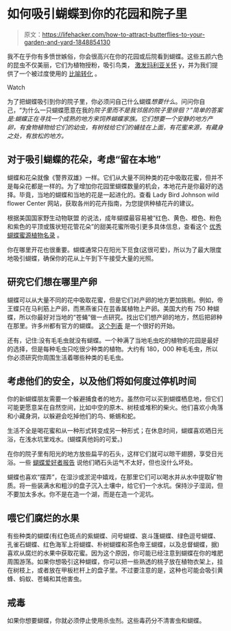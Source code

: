 # 如何吸引蝴蝶到你的花园和院子里

> 原文：<https://lifehacker.com/how-to-attract-butterflies-to-your-garden-and-yard-1848854130>

我不在乎你有多愤世嫉俗，你会很高兴在你的花园或后院看到蝴蝶。这些五颜六色的昆虫不仅美丽，它们为植物授粉，吸引鸟类， [激发玛利亚关怀](https://mariahcarey.fandom.com/wiki/Butterfly_(album)) y，并为我们提供了一个被过度使用的 [比喻转化](https://greattransitionstories.org/patterns-of-change/the-metaphor-of-metamorphosis) 。

Watch

为了把蝴蝶吸引到你的院子里，你必须问自己什么蝴蝶*想要什么*。问问你自己，“为什么一只蝴蝶愿意在我的*院子里而不是我邻居的院子里徘徊？”简单的答案是:蝴蝶正在寻找一个成熟的地方来饲养蝴蝶家族。它们想要一个安静的地方产卵，有食物植物给它们的幼虫，有树枝给它们的蛹挂在上面，有花蜜来源，有藏身之处，有放松的地方。*

## 对于吸引蝴蝶的花朵，考虑“留在本地”

蝴蝶和花朵就像《警界双雄》一样。它们从大量不同种类的花中吸取花蜜，但并不是每朵花都是一样的。为了增加你花园里蝴蝶数量的机会，本地花卉是你最好的选择。毕竟，当地的蝴蝶和当地的花是一起进化的。查看 Lady Bird Johnson wild flower Center 网站，获取各州的花卉指南，为您提供种植花卉的建议。

根据美国国家野生动物联盟 的说法，成年蝴蝶最容易被“红色、黄色、橙色、粉色和紫色的平顶或簇状短花管花朵”的甜美花蜜所吸引更多具体信息，查看这个 [优秀蝴蝶蜜源植物名录](https://www.joyfulbutterfly.com/what-do-butterflies-eat/) 。

你在哪里开花也很重要。蝴蝶通常只在阳光下觅食(这很可爱)，所以为了最大限度地吸引蝴蝶，确保你的花从上午到下午接受大量的光照。

## 研究它们想在哪里产卵

蝴蝶可以从大量不同的花中吸取花蜜，但是它们对产卵的地方更加挑剔。例如，帝王蝶只在马利筋上产卵，而黑燕雀只在芸香属植物上产卵。美国大约有 750 种蝴蝶，所以你最好对当地的“苍蝇”做一点研究。找出它们想产卵的地方，然后把卵种在那里。许多州都有官方的蝴蝶。 [这个列表](https://www.netstate.com/states/tables/state_butterflies.htm) 是一个很好的开始。

还有，记住:没有毛毛虫就没有蝴蝶。一个种满了当地毛虫吃的植物的花园是最好的选择，但是每种毛虫只吃很少种类的植物。大约有 180，000 种毛毛虫，所以你必须研究你周围生活着哪些种类的毛毛虫。

## **考虑他们的安全，以及他们将如何度过停机时间**

你的新蝴蝶朋友需要一个躲避捕食者的地方。虽然你可以买到蝴蝶栖息地，但它们可能更愿意呆在自然空间，比如中空的原木、树枝或堆积的柴火。他们喜欢小角落和小藏身洞，以躲避会吃掉他们的鸟、蜥蜴和蛇。

生活不全是喝花蜜和从一种形式转变成另一种形式；在休息时间，蝴蝶喜欢晒日光浴，在浅水坑里戏水。(蝴蝶真他妈的可爱。)

在你的院子里有阳光的地方放些扁平的石头，这样它们就可以晾干翅膀，享受日光浴。一些 [蝴蝶爱好者报告](https://www.joyfulbutterfly.com/attract-butterflies/) 说他们晒石头运气不太好，但也没什么坏处。

蝴蝶也喜欢“摆弄”，在湿沙或淤泥中嬉戏，在那里它们可以喝水并从水中提取矿物质。将一些装满水和粗沙的盘子沉入土壤中，给它们一个水坑。保持沙子湿润，但不要加太多水。你不是在造一个湖，而是在造一个泥坑。

## **喂它们腐烂的水果**

有些种类的蝴蝶(有红色斑点的紫蝴蝶、问号蝴蝶、哀斗篷蝴蝶、绿色逗号蝴蝶、孔雀石蝴蝶、红色海军上将蝴蝶、朴树蝴蝶和茶色帝王蝴蝶，以及总督蝴蝶，据)喜欢从腐烂的水果中获取花蜜。因为这个原因，你可能已经注意到蝴蝶在你的堆肥周围游荡。如果你想吸引这种蝴蝶，你可以把一些熟透的桃子放在植物衣架上，挂在树枝上，或者放在甲板栏杆上的盘子里。不过要注意的是，这种也可能会吸引黄蜂、蚂蚁、苍蝇和其他害虫。

## **戒毒**

如果你想要蝴蝶，你就必须停止使用杀虫剂。这些毒药分不清害虫和蝴蝶。